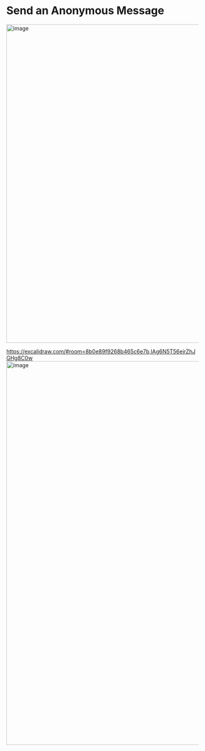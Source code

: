 # Send an Anonymous Message

<img width="834" alt="image" src="https://github.com/saurabh47/anonymous-message/assets/15173289/a39d5194-2ae6-480e-b92d-ec400d1aa539">

https://excalidraw.com/#room=8b0e89f9268b465c6e7b,lAg6N5T56ejrZhJGHg8C0w
<img width="1005" alt="image" src="https://github.com/saurabh47/anonymous-message/assets/15173289/61ccb55c-44f2-400b-b9ca-63a16d81c323">
